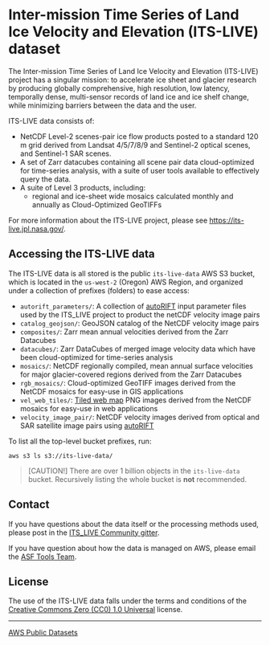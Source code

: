 # Inter-mission Time Series of Land Ice Velocity and Elevation (ITS-LIVE) dataset

The Inter-mission Time Series of Land Ice Velocity and Elevation (ITS-LIVE) project has a singular mission: to accelerate ice sheet and glacier research by producing globally comprehensive, high resolution, low latency, temporally dense, multi-sensor records of land ice and ice shelf change, while minimizing barriers between the data and the user.

ITS-LIVE data consists of:
* NetCDF Level-2 scenes-pair ice flow products posted to a standard 120 m grid derived from Landsat 4/5/7/8/9 and Sentinel-2 optical scenes, and Sentinel-1 SAR scenes.
* A set of Zarr datacubes containing all scene pair data cloud-optimized for time-series analysis, with a suite of user tools available to effectively query the data.
* A suite of Level 3 products, including:
  * regional and ice-sheet wide mosaics calculated monthly and annually as Cloud-Optimized GeoTIFFs

For more information about the ITS-LIVE project, please see <https://its-live.jpl.nasa.gov/>.

## Accessing the ITS-LIVE data

The ITS-LIVE data is all stored is the public `its-live-data` AWS S3 bucket, which is located in the `us-west-2` (Oregon) AWS Region, and organized under a collection of prefixes (folders) to ease access:

* `autorift_parameters/`: A collection of [autoRIFT](https://github.com/nasa-jpl/autoRIFT/) input parameter files used by the ITS_LIVE project to product the netCDF velocity image pairs
* `catalog_geojson/`: GeoJSON catalog of the NetCDF velocity image pairs
* `composites/`: Zarr mean annual velocities derived from the Zarr Datacubes
* `datacubes/`: Zarr DataCubes of merged image velocity data which have been cloud-optimized for time-series analysis
* `mosaics/`: NetCDF regionally compiled, mean annual surface velocities for major glacier-covered regions derived from the Zarr Datacubes
* `rgb_mosaics/`: Cloud-optimized GeoTIFF images derived from the NetCDF mosaics for easy-use in GIS applications
* `vel_web_tiles/`: [Tiled web map](https://en.wikipedia.org/wiki/Tiled_web_map) PNG images derived from the NetCDF mosaics for easy-use in web applications
* `velocity_image_pair/`: NetCDF velocity images derived from optical and SAR satellite image pairs using [autoRIFT](https://github.com/nasa-jpl/autoRIFT/)

To list all the top-level bucket prefixes, run:

```shell
aws s3 ls s3://its-live-data/
```

> [CAUTION!]
> There are over 1 billion objects in the `its-live-data` bucket. Recursively listing the whole bucket is **not** recommended.

## Contact

If you have questions about the data itself or the processing methods used, please post in the [ITS_LIVE Community gitter](https://app.gitter.im/#/room/#its_live_community:gitter.im).

If you have question about how the data is managed on AWS, please email the [ASF Tools Team](mailto:uaf-asf-apd@alaska.edu).

## License

The use of the ITS-LIVE data falls under the terms and conditions of the [Creative Commons Zero (CC0) 1.0 Universal](https://creativecommons.org/publicdomain/zero/1.0/) license.

---

[AWS Public Datasets](http://aws.amazon.com/public-datasets)
